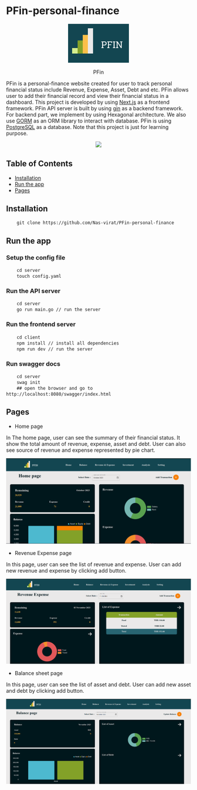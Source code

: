 # PFin-personal-finance

<p align="center" width="100%">
    <img width="33%" src="./img/Logo.png"> 
    <p align="center">PFin</p>
</p>

PFin is a personal-finance website created for user to track personal financial status include Revenue, Expense, Asset, Debt and etc. PFin allows user to add their financial record and view their financial status in a dashboard.
This project is developed by using [Next.js](https://nextjs.org/docs) as a frontend framework. PFin API server is built by using [gin](https://gin-gonic.com/) as a backend framework. For backend part, we implement by using Hexagonal architecture. We also use [GORM](https://gorm.io/docs/) as an ORM library to interact with database.
PFin is using [PostgreSQL](https://www.postgresql.org/docs/) as a database. Note that this project is just for learning purpose.

<p align="center">
  <a href="https://skillicons.dev">
    <img src="https://skillicons.dev/icons?i=nextjs,go,postgres" />
  </a>
</p>

## Table of Contents

- [Installation](#Installation)
- [Run the app](#run-the-app)
- [Pages](#Pages)

## Installation

```
    git clone https://github.com/Nas-virat/PFin-personal-finance
```

## Run the app

### Setup the config file

```
    cd server
    touch config.yaml
```

### Run the API server

```
    cd server
    go run main.go // run the server
```

### Run the frontend server

```
    cd client
    npm install // install all dependencies
    npm run dev // run the server
```

### Run swagger docs

```
    cd server
    swag init
    ## open the browser and go to http://localhost:8080/swagger/index.html
```

## Pages

- Home page

In The home page, user can see the summary of their financial status. It show the total amount of revenue, expense, asset and debt. User can also see source of revenue and expense represented by pie chart.

<p align="center" width="100%">
    <img src="./img/Home.png">
</p>

- Revenue Expense page

In this page, user can see the list of revenue and expense. User can add new revenue and expense by clicking add button.

<p align="center" width="100%">
    <img src="./img/RevenueExpense.png">
</p>

- Balance sheet page

In this page, user can see the list of asset and debt. User can add new asset and debt by clicking add button.

<p align="center" width="100%">
    <img src="./img/Balance.png">
